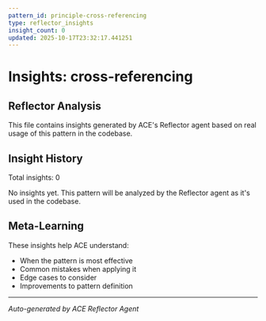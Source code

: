 ```yaml
---
pattern_id: principle-cross-referencing
type: reflector_insights
insight_count: 0
updated: 2025-10-17T23:32:17.441251
---
```

# Insights: cross-referencing

## Reflector Analysis

This file contains insights generated by ACE's Reflector agent based on real usage of this pattern in the codebase.

## Insight History

Total insights: 0

No insights yet. This pattern will be analyzed by the Reflector agent as it's used in the codebase.

## Meta-Learning

These insights help ACE understand:
- When the pattern is most effective
- Common mistakes when applying it
- Edge cases to consider
- Improvements to pattern definition

---

*Auto-generated by ACE Reflector Agent*
